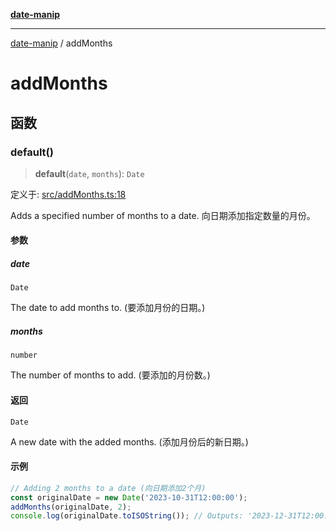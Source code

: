 [**date-manip**](index.md)

***

[date-manip](modules.md) / addMonths

# addMonths

## 函数

### default()

> **default**(`date`, `months`): `Date`

定义于: [src/addMonths.ts:18](https://github.com/fengxinming/date-manip/blob/3800a276ff67972284419177dad55ada4d463d78/src/addMonths.ts#L18)

Adds a specified number of months to a date.
向日期添加指定数量的月份。

#### 参数

##### date

`Date`

The date to add months to. (要添加月份的日期。)

##### months

`number`

The number of months to add. (要添加的月份数。)

#### 返回

`Date`

A new date with the added months. (添加月份后的新日期。)

#### 示例

```ts
// Adding 2 months to a date (向日期添加2个月)
const originalDate = new Date('2023-10-31T12:00:00');
addMonths(originalDate, 2);
console.log(originalDate.toISOString()); // Outputs: '2023-12-31T12:00:00.000Z' (输出: '2023-12-31T12:00:00.000Z')
```
